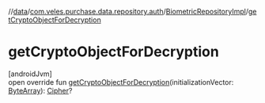 //[data](../../../index.md)/[com.veles.purchase.data.repository.auth](../index.md)/[BiometricRepositoryImpl](index.md)/[getCryptoObjectForDecryption](get-crypto-object-for-decryption.md)

# getCryptoObjectForDecryption

[androidJvm]\
open override fun [getCryptoObjectForDecryption](get-crypto-object-for-decryption.md)(initializationVector: [ByteArray](https://kotlinlang.org/api/latest/jvm/stdlib/kotlin/-byte-array/index.html)): [Cipher](https://developer.android.com/reference/kotlin/javax/crypto/Cipher.html)?
